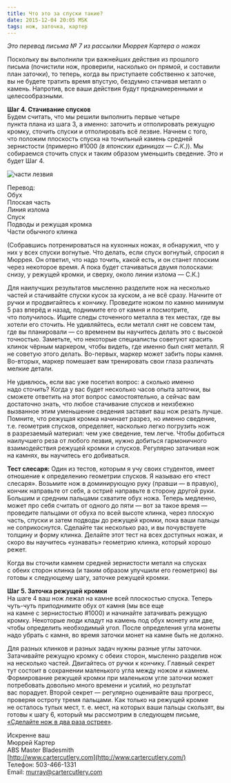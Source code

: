 ```yaml
---
title: Что это за спуски такие?
date: 2015-12-04 20:05 MSK
tags: нож, заточка, картер 
---
```


*Это перевод письма № 7 из рассылки Мюррея Картера о ножах* 

Поскольку вы выполнили три важнейших действия из прошлого письма (почистили нож, проверили, насколько он прямой, и составили план заточки), то теперь, когда вы приступаете собственно к заточке, вы не будете тратить время впустую, бездумно стачивая металл о камень. Напротив, все ваши действия будут преднамеренными и целесообразными.

**Шаг 4. Стачивание спусков**<br>
Будем считать, что мы решили выполнить первые четыре пункта плана из шага 3, а именно: заточить и отполировать режущую кромку, сточить спуски и отполировать всё лезвие. Начнем с того, что положим плоскость спуска на точильный камень средней зернистости (примерно #1000 *(в японских единицах — С.К.)*). Мы собираемся сточить спуск и таким образом уменьшить сведение. Это и будет Шаг 4. 

![части лезвия](PartsofBlade.jpg)

Перевод:<br>
Обух<br>
Плоская часть<br>
Линия излома<br>
Спуск<br>
Подводы и режущая кромка<br>
Части обычного клинка

(Собравшись потренироваться на кухонных ножах, я обнаружил, что у них у всех спуски вогнутые. Что делать, если спуск вогнутый, спросил я Мюррея. Он ответил, что надо точить, какой есть, и он станет плоским через некоторое время. А пока будет стачиваться двумя полосками: снизу, у режущей кромки, и сверху, около линии излома — С.К.)

Для наилучших результатов мысленно разделите нож на несколько частей и стачивайте спуски кусок за куском, а не всё сразу. Начните от ручки и продвигайтесь к кончику. Проведите ножом по камню минимум 5 раз вперёд и назад, поднимите его от камня и посмотрите, что получилось. Ищите следы сточенного металла в тех местах, где вы хотели его сточить. Не удивляйтесь, если металл снят не совсем там, где вы планировали — со временем вы научитесь делать это с высокой точностью. Заметьте, что некоторые специалисты советуют красить клинок чёрным маркером, чтобы видеть, где именно был снят металл. Я не советую этого делать. Во-первых, маркер может забить поры камня. Во-вторых, маркер помешает вам тренировать свои глаза различать мелкие детали.  

Не удивлюсь, если вас уже посетил вопрос: а сколько именно надо сточить? Когда у вас будет несколько часов опыта заточки, вы сможете ответить на этот вопрос самостоятельно, а сейчас вам достаточно знать, что любое стачивание спусков и неизбежно вызванное этим уменьшение сведения заставит ваш нож резать лучше. Помните, что режущая кромка начинает разрез, но именно сведение, т.е. геометрия спусков, определяет, насколько легко погрузить нож в разрезаемый материал: чем уже сведение, тем легче. Чтобы добиться наилучшего реза от любого лезвия, нужно добиться гармоничного взаимодействия режущей кромки и спусков. Регулярно затачивая нож на камнях, вы научитесь его добиваться.

**Тест слесаря:**
Один из тестов, которым я учу своих студентов, имеет отношение к определению геометрии спусков. Я называю его «тест слесаря». Возьмите нож в доминирующую руку (правши — в правую), кончик направьте от себя, а остриё направьте в сторону другой руки. Большим и средним пальцами схватите обух ножа. Теперь медленно, может про себя считать от одного до пяти — вот за такое время — проведите пальцами от обуха по всей высоте клинка, через плоскую часть, спуски и затем подводы до режущей кромки, пока ваши пальцы не соприкоснутся. Сделайте так несколько раз, и вы почувствуете толщину и форму клинка. Делайте этот тест на всех доступных ножах, и скоро вы научитесь «узнавать» геометрию клинка, который хорошо режет.

Когда вы сточили камнем средней зернистости металл на спусках с обеих сторон клинка (и таким образом улучшили его геометрию) вы готовы к следующему шагу, заточке режущей кромки.

**Шаг 5. Заточка режущей кромки**<br>
На шаге 4 ваш нож лежал на камне всей плоскостью спуска. Теперь чуть-чуть приподнимите обух от камня (мы все еще на камне с зернистостью #1000) и начинайте затачивать режущую кромку. Некоторые люди кладут на камень под обух монету или две, чтобы определить необходимый угол. После определения угла монеты надо убрать с камня, во время заточки монет на камне быть не должно. 

Для разных клинков и разных задач нужны разные углы заточки. Затачивайте режущую кромку с обеих сторон, мысленно разделив нож на несколько частей. Двигайтесь от ручки к кончику. Главный секрет тут состоит в сохранении маленького угла между ножом и камнем. Формирование режущей кромки при маленьком угле заточки может потребовать довольно много времени и усилий, но результат вас порадует. Второй секрет — регулярно оценивайте ваш прогресс, проверяя остроту тремя пальцами. Как только на режущей кромке не осталось тупых мест, т. е. мест, на которых ваши пальцы скользят, вы готовы к шагу 6, который мы рассмотрим в следующем письме, [«Сделайте нож в два раза острее»](/2015-12-06-carter-o-nozhah-8/).

Искренне ваш<br> 
Мюррей Картер<br>
ABS Master Bladesmith<br> 
[http://www.cartercutlery.com](http://www.cartercutlery.com/)<br> 
Телефон: 503-466-1331<br> 
Email: murray@cartercutlery.com	

